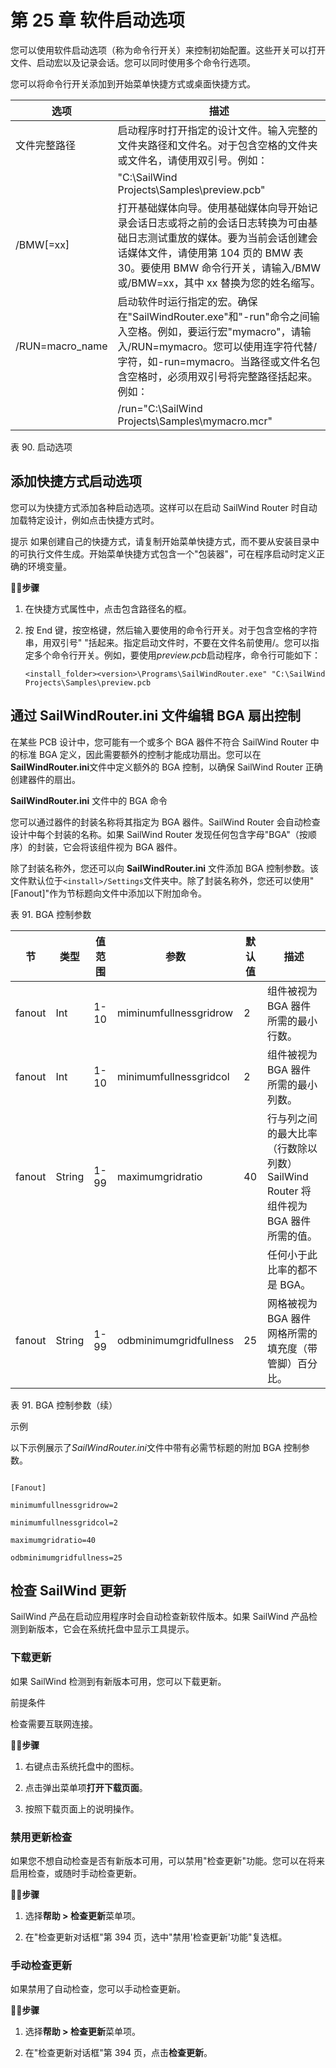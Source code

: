 # 第 25 章 软件启动选项

您可以使用软件启动选项（称为命令行开关）来控制初始配置。这些开关可以打开文件、启动宏以及记录会话。您可以同时使用多个命令行选项。

您可以将命令行开关添加到开始菜单快捷方式或桌面快捷方式。

| 选项            | 描述                                                         |
| --------------- | ------------------------------------------------------------ |
| 文件完整路径    | 启动程序时打开指定的设计文件。输入完整的文件夹路径和文件名。对于包含空格的文件夹或文件名，请使用双引号。例如： |
|                 | "C:\SailWind Projects\Samples\preview.pcb"                   |
| /BMW[=xx]       | 打开基础媒体向导。使用基础媒体向导开始记录会话日志或将之前的会话日志转换为可由基础日志测试重放的媒体。要为当前会话创建会话媒体文件，请使用第 104 页的 BMW 表 30。要使用 BMW 命令行开关，请输入/BMW 或/BMW=xx，其中 xx 替换为您的姓名缩写。 |
| /RUN=macro_name | 启动软件时运行指定的宏。确保在"SailWindRouter.exe"和"-run"命令之间输入空格。例如，要运行宏"mymacro"，请输入/RUN=mymacro。您可以使用连字符代替/字符，如-run=mymacro。当路径或文件名包含空格时，必须用双引号将完整路径括起来。例如： |
|                 | /run="C:\SailWind Projects\Samples\mymacro.mcr"              |

表 90. 启动选项

## 添加快捷方式启动选项

您可以为快捷方式添加各种启动选项。这样可以在启动 SailWind Router 时自动加载特定设计，例如点击快捷方式时。


提示 如果创建自己的快捷方式，请复制开始菜单快捷方式，而不要从安装目录中的可执行文件生成。开始菜单快捷方式包含一个"包装器"，可在程序启动时定义正确的环境变量。

🏃‍♂️‍**步骤**

1. 在快捷方式属性中，点击包含路径名的框。

2. 按 End 键，按空格键，然后输入要使用的命令行开关。对于包含空格的字符串，用双引号" "括起来。指定启动文件时，不要在文件名前使用/。您可以指定多个命令行开关。例如，要使用*preview.pcb*启动程序，命令行可能如下：

   `<install_folder><version>\Programs\SailWindRouter.exe" "C:\SailWind Projects\Samples\preview.pcb`


## 通过 SailWindRouter.ini 文件编辑 BGA 扇出控制

在某些 PCB 设计中，您可能有一个或多个 BGA 器件不符合 SailWind Router 中的标准 BGA 定义，因此需要额外的控制才能成功扇出。您可以在**SailWindRouter.ini**文件中定义额外的 BGA 控制，以确保 SailWind Router 正确创建器件的扇出。

**SailWindRouter.ini** 文件中的 BGA 命令

您可以通过器件的封装名称将其指定为 BGA 器件。SailWind Router 会自动检查设计中每个封装的名称。如果 SailWind Router 发现任何包含字母"BGA"（按顺序）的封装，它会将该组件视为 BGA 器件。

除了封装名称外，您还可以向 **SailWindRouter.ini** 文件添加 BGA 控制参数。该文件默认位于`<install>/Settings`文件夹中。除了封装名称外，您还可以使用"[Fanout]"作为节标题向文件中添加以下附加命令。

表 91. BGA 控制参数

| 节     | 类型   | 值范围         | 参数                  | 默认值       | 描述                                                                                                                                    |
|---------|--------|-----------------|------------------------|------------------|-------------------------------------------------------------------------------------------------------------------------------------------------|
| fanout  | Int    | 1-10            | miminumfullnessgridrow | 2                | 组件被视为 BGA 器件所需的最小行数。                                                            |
| fanout  | Int    | 1-10            | minimumfullnessgridcol | 2                | 组件被视为 BGA 器件所需的最小列数。                                                         |
| fanout  | String | 1-99            | maximumgridratio       | 40               | 行与列之间的最大比率（行数除以列数）SailWind Router 将组件视为 BGA 器件所需的值。 |
|         |        |                 |                        |                  | 任何小于此比率的都不是 BGA。                                                 |
| fanout  | String | 1-99            | odbminimumgridfullness | 25               | 网格被视为 BGA 器件网格所需的填充度（带管脚）百分比。 |

表 91. BGA 控制参数（续）

示例

以下示例展示了*SailWindRouter.ini*文件中带有必需节标题的附加 BGA 控制参数。

```

[Fanout]

minimumfullnessgridrow=2

minimumfullnessgridcol=2

maximumgridratio=40

odbminimumgridfullness=25

```

## 检查 SailWind 更新

SailWind 产品在启动应用程序时会自动检查新软件版本。如果 SailWind 产品检测到新版本，它会在系统托盘中显示工具提示。

### 下载更新

如果 SailWind 检测到有新版本可用，您可以下载更新。

前提条件

检查需要互联网连接。

🏃‍♂️‍**步骤**

1. 右键点击系统托盘中的图标。

2. 点击弹出菜单项**打开下载页面**。

3. 按照下载页面上的说明操作。

### 禁用更新检查

如果您不想自动检查是否有新版本可用，可以禁用"检查更新"功能。您可以在将来启用检查，或随时手动检查更新。

🏃‍♂️‍**步骤**

1. 选择**帮助 > 检查更新**菜单项。

2. 在"检查更新对话框"第 394 页，选中"禁用'检查更新'功能"复选框。

### 手动检查更新

如果禁用了自动检查，您可以手动检查更新。

🏃‍♂️‍**步骤**

1. 选择**帮助 > 检查更新**菜单项。

2. 在"检查更新对话框"第 394 页，点击**检查更新**。